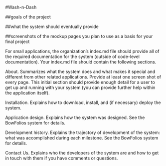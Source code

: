 #Wash-n-Dash

##goals of the project

##what the system should eventually provide

##screenshots of the mockup pages you plan to use as a basis for your final project

For small applications, the organization’s index.md file should provide all of the required documentation for the system (outside of code-level documentation). Your index.md file should contain the following sections.

About. Summarizes what the system does and what makes it special and different from other related applications. Provide at least one screen shot of every page. This initial section should provide enough detail for a user to get up and running with your system (you can provide further help within the application itself).

Installation. Explains how to download, install, and (if necessary) deploy the system.

Application design. Explains how the system was designed. See the BowFolios system for details.

Development history. Explains the trajectory of development of the system: what was accomplished during each milestone. See the BowFolios system for details.

Contact Us. Explains who the developers of the system are and how to get in touch with them if you have comments or questions.


